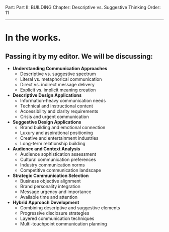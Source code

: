 Part: Part II: BUILDING
Chapter: Descriptive vs. Suggestive Thinking
Order: 11

---

# In the works.

## Passing it by my editor. We will be discussing:

- **Understanding Communication Approaches**
  - Descriptive vs. suggestive spectrum
  - Literal vs. metaphorical communication
  - Direct vs. indirect message delivery
  - Explicit vs. implicit meaning creation
- **Descriptive Design Applications**
  - Information-heavy communication needs
  - Technical and instructional content
  - Accessibility and clarity requirements
  - Crisis and urgent communication
- **Suggestive Design Applications**
  - Brand building and emotional connection
  - Luxury and aspirational positioning
  - Creative and entertainment industries
  - Long-term relationship building
- **Audience and Context Analysis**
  - Audience sophistication assessment
  - Cultural communication preferences
  - Industry communication norms
  - Competitive communication landscape
- **Strategic Communication Selection**
  - Business objective alignment
  - Brand personality integration
  - Message urgency and importance
  - Available time and attention
- **Hybrid Approach Development**
  - Combining descriptive and suggestive elements
  - Progressive disclosure strategies
  - Layered communication techniques
  - Multi-touchpoint communication planning

<div style="height: 120px;"></div>

